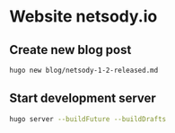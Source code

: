 # Website netsody.io

## Create new blog post

````bash
hugo new blog/netsody-1-2-released.md
````

## Start development server

````bash
hugo server --buildFuture --buildDrafts
````